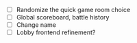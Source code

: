 - [ ] Randomize the quick game room choice
- [ ] Global scoreboard, battle history
- [ ] Change name
- [ ] Lobby frontend refinement?
